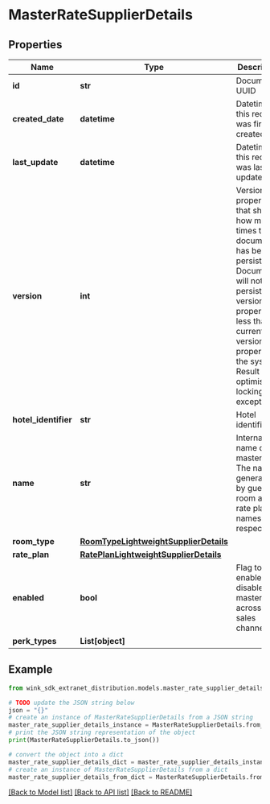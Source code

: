 # MasterRateSupplierDetails


## Properties

Name | Type | Description | Notes
------------ | ------------- | ------------- | -------------
**id** | **str** | Document UUID | [optional] 
**created_date** | **datetime** | Datetime this record was first created | [optional] 
**last_update** | **datetime** | Datetime this record was last updated | [optional] 
**version** | **int** | Version property that shows how many times this document has been persisted. Document will not persist if the version property is less than current version property in the system. Result in an optimistic locking exception. | [optional] 
**hotel_identifier** | **str** | Hotel identifier. | 
**name** | **str** | Internal name of master rate. The name is generated by guest room and rate plan names respectively. | 
**room_type** | [**RoomTypeLightweightSupplierDetails**](RoomTypeLightweightSupplierDetails.md) |  | 
**rate_plan** | [**RatePlanLightweightSupplierDetails**](RatePlanLightweightSupplierDetails.md) |  | 
**enabled** | **bool** | Flag to enable / disable master rate across all sales channels | [default to True]
**perk_types** | **List[object]** |  | [optional] 

## Example

```python
from wink_sdk_extranet_distribution.models.master_rate_supplier_details import MasterRateSupplierDetails

# TODO update the JSON string below
json = "{}"
# create an instance of MasterRateSupplierDetails from a JSON string
master_rate_supplier_details_instance = MasterRateSupplierDetails.from_json(json)
# print the JSON string representation of the object
print(MasterRateSupplierDetails.to_json())

# convert the object into a dict
master_rate_supplier_details_dict = master_rate_supplier_details_instance.to_dict()
# create an instance of MasterRateSupplierDetails from a dict
master_rate_supplier_details_from_dict = MasterRateSupplierDetails.from_dict(master_rate_supplier_details_dict)
```
[[Back to Model list]](../README.md#documentation-for-models) [[Back to API list]](../README.md#documentation-for-api-endpoints) [[Back to README]](../README.md)


